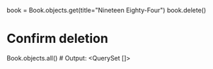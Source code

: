 book = Book.objects.get(title="Nineteen Eighty-Four")
book.delete()

# Confirm deletion
Book.objects.all()  # Output: <QuerySet []>
